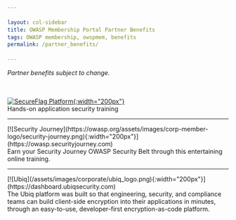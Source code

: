 ```yaml
---

layout: col-sidebar
title: OWASP Membership Portal Partner Benefits
tags: OWASP membership, owspmem, benefits
permalink: /partner_benefits/

---
```


<i>Partner benefits subject to change.</i>

<br><br>
[![SecureFlag Platform](https://owasp.org/assets/images/corp-member-logo/secureflagposhighres_copy.png){:width="200px"}](https://www.secureflag.com/owasp.html)<br>
Hands-on application security training
<hr>
[![Security Journey](https://owasp.org/assets/images/corp-member-logo/security-journey.png){:width="200px"}](https://owasp.securityjourney.com)<br>
Earn your Security Journey OWASP Security Belt through this entertaining online training.
<hr>
[![Ubiq](/assets/images/corporate/ubiq_logo.png){:width="200px"}](https://dashboard.ubiqsecurity.com)<br>
The Ubiq platform was built so that engineering, security, and compliance teams can build client-side encryption into their applications in minutes, through an easy-to-use, developer-first encryption-as-code platform.<br>
